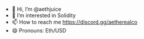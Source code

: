 - 👋 Hi, I’m @aethjuice
- 👀 I’m interested in Solidity
- 📫 How to reach me https://discord.gg/aetherealco
- 😄 Pronouns: Eth/USD

<!---
aethjuice/aethjuice is a ✨ special ✨ repository because its `README.md` (this file) appears on your GitHub profile.
You can click the Preview link to take a look at your changes.
--->
